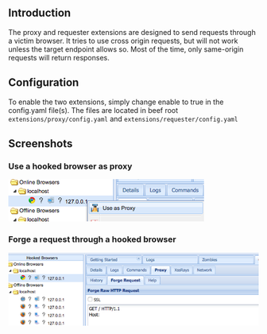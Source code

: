 ## Introduction

The proxy and requester extensions are designed to send requests through a victim browser. It tries to use cross origin requests, but will not work unless the target endpoint allows so. Most of the time, only same-origin requests will return responses.

## Configuration

To enable the two extensions, simply change enable to true in the config.yaml file(s).
The files are located in beef root `extensions/proxy/config.yaml` and `extensions/requester/config.yaml`

## Screenshots

### Use a hooked browser as proxy
<img src="Images/proxy.png">

### Forge a request through a hooked browser
<img src="Images/requester.png">

